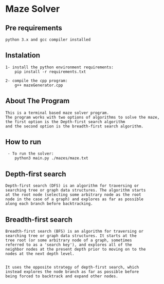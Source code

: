 # Maze Solver
## Pre requirements
	python 3.x and gcc compiler installed 
## Instalation
	1- install the python environment requirements:
		pip install -r requirements.txt

	2- compile the cpp program:
		g++ mazeGenerator.cpp

## About The Program 
	This is a terminal based maze solver program.
	The program works with two options of algorithms to solve the maze,
	the first option is the Depth-first search algorithm
	and the second option is the breadth-first search algorithm.
## How to run
	 - To run the solver:
		python3 main.py ./mazes/maze.txt
## Depth-first search
	Depth-first search (DFS) is an algorithm for traversing or
	searching tree or graph data structures. The algorithm starts 
	at the root node (selecting some arbitrary node as the root 	
	node in the case of a graph) and explores as far as possible 
	along each branch before backtracking.

## Breadth-first search
	Breadth-first search (BFS) is an algorithm for traversing or 
	searching tree or graph data structures. It starts at the 
	tree root (or some arbitrary node of a graph, sometimes 
	referred to as a 'search key'), and explores all of the 
	neighbor nodes at the present depth prior to moving on to the 
	nodes at the next depth level.


	It uses the opposite strategy of depth-first search, which 
	instead explores the node branch as far as possible before 
	being forced to backtrack and expand other nodes.
